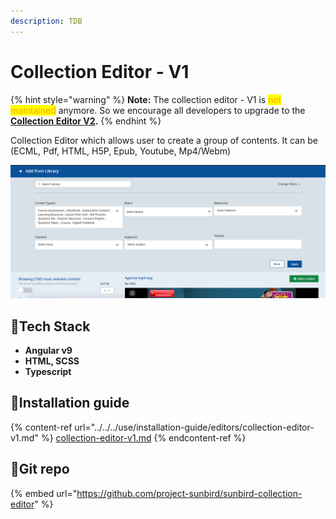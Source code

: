 ```yaml
---
description: TDB
---
```


# Collection Editor - V1

{% hint style="warning" %}
**Note:** The collection editor - V1 is <mark style="color:orange;">not maintained</mark> anymore. So we encourage all developers to upgrade to the [**Collection Editor V2**](collection-editor-v2/)**.**
{% endhint %}

Collection Editor which allows user to create a group of contents. It can be (ECML, Pdf, HTML, H5P, Epub, Youtube, Mp4/Webm)

![](<../../../.gitbook/assets/image (2).png>)

## :stars:Tech Stack

* **Angular v9**
* **HTML, SCSS**
* **Typescript**

## :stars:Installation guide

{% content-ref url="../../../use/installation-guide/editors/collection-editor-v1.md" %}
[collection-editor-v1.md](../../../use/installation-guide/editors/collection-editor-v1.md)
{% endcontent-ref %}

## :stars:Git repo

{% embed url="https://github.com/project-sunbird/sunbird-collection-editor" %}

